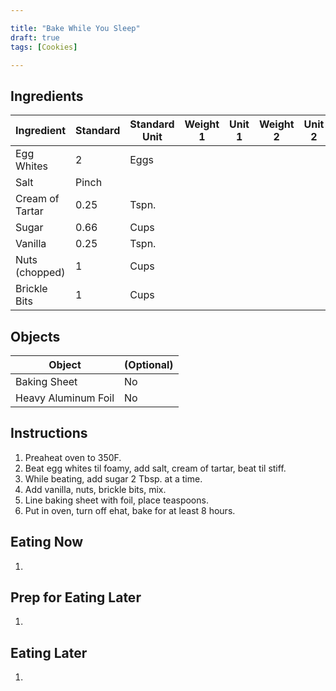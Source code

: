 ```yaml
---

title: "Bake While You Sleep"
draft: true
tags: [Cookies]

---
```


## Ingredients

|      Ingredient         | Standard | Standard Unit | Weight 1 | Unit 1 | Weight 2 | Unit 2 |
|      ----------         | -------- | ------------- | -------- | ------ | -------- | ------ |
| Egg Whites              | 2        | Eggs          |          |        |          |        |
| Salt                    | Pinch    |               |          |        |          |        |
| Cream of Tartar         | 0.25     | Tspn.         |          |        |          |        |
| Sugar                   | 0.66     | Cups          |          |        |          |        |
| Vanilla                 | 0.25     | Tspn.         |          |        |          |        |
| Nuts (chopped)          | 1        | Cups          |          |        |          |        |
| Brickle Bits            | 1        | Cups          |          |        |          |        |

## Objects

|        Object        | (Optional) |
|        ------        | ---------- |
| Baking Sheet         | No         |
| Heavy Aluminum Foil  | No         |

## Instructions

1. Preaheat oven to 350F.
2. Beat egg whites til foamy, add salt, cream of tartar, beat til stiff.
3. While beating, add sugar 2 Tbsp. at a time. 
4. Add vanilla, nuts, brickle bits, mix.
5. Line baking sheet with foil, place teaspoons.
6. Put in oven, turn off ehat, bake for at least 8 hours.

## Eating Now

1. 

## Prep for Eating Later

1. 

## Eating Later

1. 
